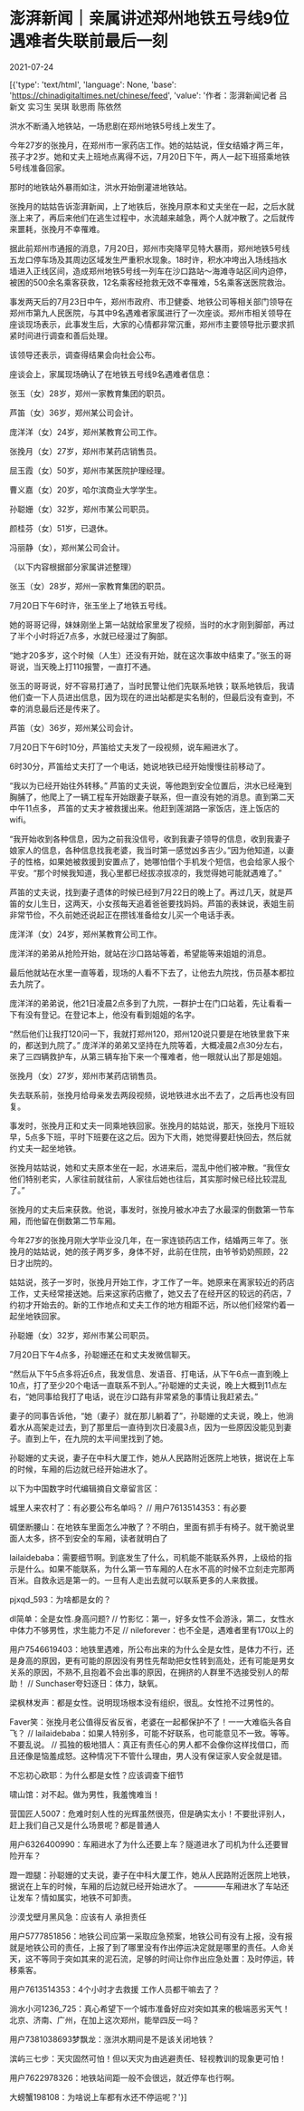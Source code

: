 # 澎湃新闻｜亲属讲述郑州地铁五号线9位遇难者失联前最后一刻

2021-07-24

[{'type': 'text/html', 'language': None, 'base': 'https://chinadigitaltimes.net/chinese/feed', 'value': '作者：澎湃新闻记者 吕新文 实习生 吴琪 耿思雨 陈依然

洪水不断涌入地铁站，一场悲剧在郑州地铁5号线上发生了。

今年27岁的张挽月，在郑州市一家药店工作。她的姑姑说，侄女结婚才两三年，孩子才2岁。她和丈夫上班地点离得不远，7月20日下午，两人一起下班搭乘地铁5号线准备回家。

那时的地铁站外暴雨如注，洪水开始倒灌进地铁站。

张挽月的姑姑告诉澎湃新闻，上了地铁后，张挽月原本和丈夫坐在一起，之后水就涨上来了，再后来他们在逃生过程中，水流越来越急，两个人就冲散了。之后就传来噩耗，张挽月不幸罹难。

据此前郑州市通报的消息，7月20日，郑州市突降罕见特大暴雨，郑州地铁5号线五龙口停车场及其周边区域发生严重积水现象。18时许，积水冲垮出入场线挡水墙进入正线区间，造成郑州地铁5号线一列车在沙口路站～海滩寺站区间内迫停，被困的500余名乘客获救，12名乘客经抢救无效不幸罹难，5名乘客送医院救治。

事发两天后的7月23日中午，郑州市政府、市卫健委、地铁公司等相关部门领导在郑州市第九人民医院，与其中9名遇难者家属进行了一次座谈。郑州市相关领导在座谈现场表示，此事发生后，大家的心情都非常沉重，郑州市主要领导批示要求抓紧时间进行调查和善后处理。

该领导还表示，调查得结果会向社会公布。

座谈会上，家属现场确认了在地铁五号线9名遇难者信息：

张玉（女）28岁，郑州一家教育集团的职员。

芦笛（女）36岁，郑州某公司会计。

庞洋洋（女）24岁，郑州某教育公司工作。

张挽月（女）27岁，郑州市某药店销售员。

屈玉霞（女）50岁，郑州市某医院护理经理。

曹义嘉（女）20岁，哈尔滨商业大学学生。

孙聪姗（女）32岁，郑州市某公司职员。

颜桂芬（女）51岁，已退休。

冯丽静（女），郑州某公司会计。

（以下内容根据部分家属讲述整理）

张玉（女）28岁，郑州一家教育集团的职员。

7月20日下午6时许，张玉坐上了地铁五号线。

她的哥哥记得，妹妹刚坐上第一站就给家里发了视频，当时的水才刚到脚部，再过了半个小时将近7点多，水就已经漫过了胸部。

“她才20多岁，这个时候（人生）还没有开始，就在这次事故中结束了。”张玉的哥哥说，当天晚上打110报警，一直打不通。

张玉的哥哥说，好不容易打通了，当时民警让他们先联系地铁；联系地铁后，我请他们查一下人员进出信息，因为现在的进出站都是实名制的，但最后没有查到，不幸的消息最后还是传来了。

芦笛（女）36岁，郑州某公司会计。

7月20日下午6时10分，芦笛给丈夫发了一段视频，说车厢进水了。

6时30分，芦笛给丈夫打了一个电话，她说地铁已经开始慢慢往前移动了。

“我以为已经开始往外转移。” 芦笛的丈夫说，等他跑到安全位置后，洪水已经淹到胸脯了，他爬上了一辆工程车开始跟妻子联系，但一直没有她的消息。直到第二天中午11点多， 芦笛的丈夫才被救援出来。他赶到莲湖路一家饭店，连上饭店的wifi。

“我开始收到各种信息，因为之前我没信号，收到我妻子领导的信息，收到我妻子娘家人的信息，各种信息找我老婆，我当时第一感觉凶多吉少。”因为他知道，以妻子的性格，如果她被救援到安置点了，她哪怕借个手机发个短信，也会给家人报个平安。“那个时候我知道，我心里都已经拔凉拔凉的，我觉得她可能就遇难了。”

芦笛的丈夫说，找到妻子遗体的时候已经到7月22日的晚上了。再过几天，就是芦笛的女儿生日，这两天，小女孩每天追着爸爸要找妈妈。芦笛的表妹说，表姐生前非常节俭，不久前她还说起正在攒钱准备给女儿买一个电话手表。

庞洋洋（女）24岁，郑州某教育公司工作。

庞洋洋的弟弟从抢险开始，就站在沙口路站等着，希望能等来姐姐的消息。

最后他就站在水里一直等着，现场的人看不下去了，让他去九院找，伤员基本都拉去九院了。

庞洋洋的弟弟说，他21日凌晨2点多到了九院，一群护士在门口站着，先让看看一下有没有登记。在登记本上，他没有看到姐姐的名字。

“然后他们让我打120问一下，我就打郑州120，郑州120说只要是在地铁里救下来的，都送到九院了。” 庞洋洋的弟弟又坚持在九院等着，大概凌晨2点30分左右，来了三四辆救护车，从第三辆车抬下来一个罹难者，他一眼就认出了那是姐姐。

张挽月（女）27岁，郑州市某药店销售员。

失去联系前，张挽月给母亲发去两段视频，说地铁进水出不去了，之后再也没有回复。

事发时，张挽月正和丈夫一同乘地铁回家。张挽月的姑姑说，那天，张挽月下班较早，5点多下班，平时下班要在这之后。因为下大雨，她觉得要赶快回去，然后就约丈夫一起坐地铁。

张挽月姑姑说，她和丈夫原本坐在一起，水进来后，混乱中他们被冲散。“我侄女他们特别老实，人家往前就往前，人家往后她也往后，其实那时候已经比较混乱了。”

张挽月的丈夫后来获救。他说，事发时，张挽月被水冲去了水最深的倒数第一节车厢，而他留在倒数第二节车厢。

今年27岁的张挽月刚大学毕业没几年，在一家连锁药店工作，结婚两三年了。张挽月的姑姑说，她的孩子两岁多，身体不好，此前在住院，由爷爷奶奶照顾，22日才出院的。

姑姑说，孩子一岁时，张挽月开始工作，才工作了一年。她原来在离家较近的药店工作，丈夫经常接送她。后来这家药店撤了，她又去了在经开区的较远的药店，7约初才开始去的。新的工作地点和丈夫工作的地方相距不远，所以他们经常约着一起坐地铁回家。

孙聪姗（女）32岁，郑州市某公司职员。

7月20日下午4点多，孙聪姗还在和丈夫发微信聊天。

“然后从下午5点多将近6点，我发信息、发语音、打电话，从下午6点一直到晚上10点，打了至少20个电话一直联系不到人。”孙聪姗的丈夫说，晚上大概到11点左右，“她同事给我打了电话，说在沙口路有非常紧急的事情让我赶紧去。”

妻子的同事告诉他，“她（妻子）就在那儿躺着了”，孙聪姗的丈夫说，晚上，他淌着水从高架走过去，到了那里后一直待到次日凌晨3点，因为一些原因没能见到妻子。直到上午，在九院的太平间里找到了她。

孙聪姗的丈夫说，妻子在中科大厦工作，她从人民路附近医院上地铁，据说在上车的时候，车厢的后边就已经开始进水了。

以下为中国数字时代编辑摘自文章留言区：

城里人来农村了：有必要公布名单吗？ // 用户7613514353：有必要

碉堡断腰山：在地铁车里面怎么冲散了？不明白，里面有抓手有椅子。就干脆说里面人太多，挤不到安全的车厢，读者就明白了

lailaidebaba：需要细节啊。到底发生了什么，司机能不能联系外界，上级给的指示是什么。如果不能联系，为什么第一节车厢的人在水不高的时候不立刻走完那两百米。自救永远是第一的。一旦有人走出去就可以联系更多的人来救援。

pjxqd_593：为啥都是女的？

dl简单：全是女性.身高问题? // 竹影忆：第一，好多女性不会游泳，第二，女性水中体力不够男性，求生能力不足 // nileforever：也不全是，遇难者里有170以上的

用户7546619403：地铁里遇难，所公布出来的为什么全是女性，是体力不行，还是身高的原因，更有可能的原因没有男性先帮助把女性转到高处，还有可能是男女关系的原因，不熟不,且抱着不会出事的原因，在拥挤的人群里不选接受别人的帮助！ // Sunchaser夸妇逐日：体力，缺氧。

梁枫林发声：都是女性。说明现场根本没有组织，很乱。女性抢不过男性的。

Faver笑：张挽月老公值得反省反省，老婆在一起都保护不了！一一大难临头各自飞？ // lailaidebaba：如果人特别多，可能不好联系，也可能意见不一致。等等。不要乱说。 // 孤独的极地猎人：真正有责任心的男人都不会像你这样找借口，而且还像是恼羞成怒。这种情况下不管什么理由，男人没有保证家人安全就是错。

不忘初心欧耶：为什么都是女性？应该调查下细节

啸山馆：对不起。做为男性，我羞愧难当！

营国匠人5007：危难时刻人性的光辉虽然很亮，但是确实太小！不要批评别人，赶上我们自己又是什么场景呢？都是普通人

用户6326400990：车厢进水了为什么还要上车？隧道进水了司机为什么还要冒险开车？

蹬一蹬腿：孙聪姗的丈夫说，妻子在中科大厦工作，她从人民路附近医院上地铁，据说在上车的时候，车厢的后边就已经开始进水了。 ————车厢进水了车站还让发车？情如属实，地铁不可卸责。

沙漠戈壁月黑风急：应该有人 承担责任

用户5777851856：地铁公司应第一采取应急预案，地铁公司有没有上报，没有报就是地铁公司的责任，上报了到了哪里没有作出停运决定就是哪里的责任。人命关天，这不等同于突如其来的泥石流，足够的时间让你作出应急处置：及时停运，转移乘客。

用户7613514353：4个小时才去救援 工作人员都干嘛去了？

淌水小河1236_725：真心希望下一个城市准备好应对突如其来的极端恶劣天气！北京、济南、广州，在加上这次郑州，能举四反一吗？

用户7381038693梦飘龙：涨洪水期间是不是该关闭地铁？

滨屿三七步：天灾固然可怕！但以天灾为由逃避责任、轻视教训的现象更可怕！

用户7622978326：地铁站间距一般不会很远，就近停车也行啊。

大螃蟹198108：为啥说上车都有水还不停运呢？'}]